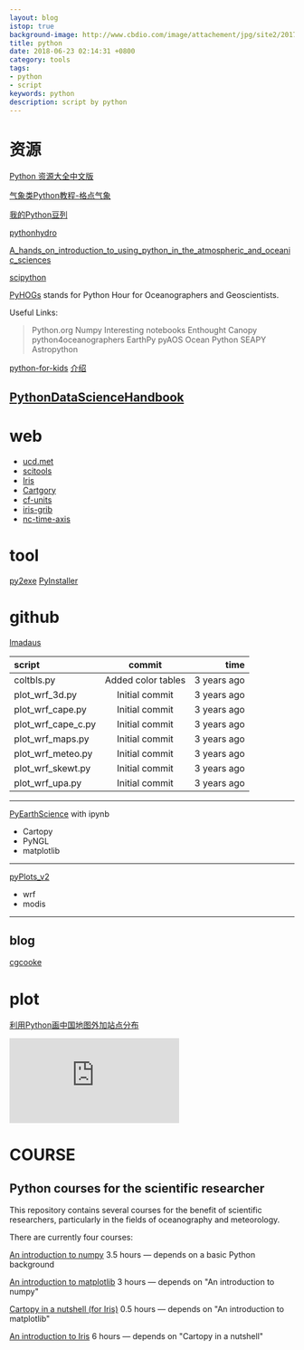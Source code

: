 ```yaml
---
layout: blog
istop: true
background-image: http://www.cbdio.com/image/attachement/jpg/site2/20170810/f04da2247c301af63d0815.jpg
title: python
date: 2018-06-23 02:14:31 +0800
category: tools
tags: 
- python
- script
keywords: python
description: script by python
---
```

# 资源

[Python 资源大全中文版](http://jobbole.github.io/awesome-python-cn/)

[气象类Python教程-格点气象](https://mp.weixin.qq.com/s?__biz=MzIzODA5MzM3OQ==&mid=400393367&idx=1&sn=03bc0cf2bce1fcf49f9d102d80cac776&mpshare=1&scene=23&srcid=04104SSTWCEsXni1WLYwt20b#rd)

[我的Python豆列](https://www.douban.com/doulist/49278959/?sort=time&sub_type=5)

[pythonhydro](http://greenteapress.com/pythonhydro/pythonhydro.pdf)

[A_hands_on_introduction_to_using_python_in_the_atmospheric_and_oceanic_sciences](http://home.chpc.utah.edu/~u0035056/python/a_hands_on_introduction_to_using_python_in_the_atmospheric_and_oceanic_sciences.pdf)


[scipython](https://scipython.com/book/)

[PyHOGs](http://pyhogs.github.io/) stands for Python Hour for Oceanographers and Geoscientists. 

Useful Links:  
> Python.org
> Numpy
> Interesting notebooks
> Enthought Canopy
> python4oceanographers
> EarthPy
> pyAOS
> Ocean Python
> SEAPY
> Astropython


[python-for-kids](http://jasonrbriggs.com/python-for-kids/) [介绍](https://mubu.com/doc/explore/14846)

[PythonDataScienceHandbook](https://jakevdp.github.io/PythonDataScienceHandbook/)
-----
# web
* [ucd.met](https://maths.ucd.ie/met/msc/SummerProjects/)   
* [scitools](https://scitools.org.uk/)   
* [Iris](https://scitools.org.uk/iris/docs/latest/)   
* [Cartgory](https://scitools.org.uk/cartopy/docs/latest/)   
* [cf-units](https://scitools.org.uk/cf-units/docs/latest/)   
* [iris-grib](https://iris-grib.readthedocs.io/en/latest/)   
* [nc-time-axis](https://github.com/SciTools/nc-time-axis)   

# tool

[py2exe](https://www.zhihu.com/question/31784262) [PyInstaller](www.pyinstaller.org)

# github

[lmadaus](https://github.com/lmadaus/old_wrf_plotting_scripts)

script| commit|time|
:--------|:-------:|-------:|
coltbls.py|Added color tables|3 years ago|
plot_wrf_3d.py|	Initial commit|3 years ago|
plot_wrf_cape.py  |Initial commit|3 years ago|
plot_wrf_cape_c.py|Initial commit|3 years ago|
plot_wrf_maps.py |Initial commit|3 years ago|
plot_wrf_meteo.py|Initial commit|3 years ago|
plot_wrf_skewt.py|Initial commit|3 years ago|
plot_wrf_upa.py	|Initial commit	|3 years ago|

----

[PyEarthScience](https://github.com/xigrug/PyEarthScience/tree/master/Visualization) with ipynb
* Cartopy
* PyNGL
* matplotlib

----
[pyPlots_v2](https://github.com/xigrug/pyPlots_v2)
* wrf
* modis

----
## blog

[cgcooke](http://cgcooke.github.io/Scattered-Interpolation/)
# plot

[利用Python画中国地图外加站点分布](http://bbs.06climate.com/forum.php?mod=viewthread&tid=51427)

![图片](http://bbs.06climate.com/forum.php?mod=attachment&aid=NjI5MTV8YTE5MmEyYTl8MTUyOTkwNTcyOXw2MjUxfDUxNDI3&noupdate=yes)


# COURSE

## Python courses for the scientific researcher

This repository contains several courses for the benefit of scientific researchers, particularly in the fields of oceanography and meteorology.

There are currently four courses:

[An introduction to numpy](http://nbviewer.ipython.org/github/SciTools/courses/blob/master/course_content/notebooks/numpy_intro.ipynb?create=1)
3.5 hours — depends on a basic Python background

[An introduction to matplotlib]( http://nbviewer.ipython.org/github/SciTools/courses/blob/master/course_content/notebooks/matplotlib_intro.ipynb?create=1)
3 hours — depends on "An introduction to numpy"

[Cartopy in a nutshell (for Iris)](http://nbviewer.ipython.org/github/SciTools/courses/blob/master/course_content/notebooks/cartopy_intro.ipynb?create=1)
0.5 hours — depends on "An introduction to matplotlib"

[An introduction to Iris](http://nbviewer.ipython.org/github/SciTools/courses/blob/master/course_content/notebooks/iris_intro.ipynb?create=1)
6 hours — depends on "Cartopy in a nutshell"
